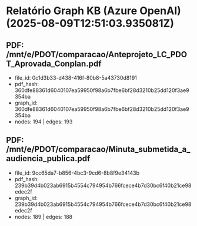 # Relatório Graph KB (Azure OpenAI) (2025-08-09T12:51:03.935081Z)

## PDF: /mnt/e/PDOT/comparacao/Anteprojeto_LC_PDOT_Aprovada_Conplan.pdf
- file_id: 0c1d3b33-d438-416f-80b8-5a43730d8191
- pdf_hash: 360dfe88361d6040107ea59950f98a6b7fbe6bf28d3210b25dd120f3ae9354ba
- graph_id: 360dfe88361d6040107ea59950f98a6b7fbe6bf28d3210b25dd120f3ae9354ba
- nodes: 194 | edges: 193

## PDF: /mnt/e/PDOT/comparacao/Minuta_submetida_a_audiencia_publica.pdf
- file_id: 9cc65da7-b856-4bc3-9cd6-8b8f9e34143b
- pdf_hash: 239b39d4b023ab6915b4554c794954b766fcece4b7d30bc6f40b21ce98edec2f
- graph_id: 239b39d4b023ab6915b4554c794954b766fcece4b7d30bc6f40b21ce98edec2f
- nodes: 189 | edges: 188
